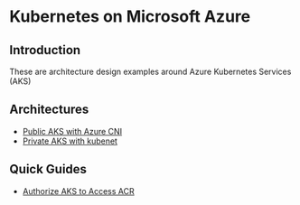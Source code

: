 # Kubernetes on Microsoft Azure

## Introduction

These are architecture design examples around Azure Kubernetes Services (AKS)

## Architectures

- [Public AKS with Azure CNI][1]
- [Private AKS with kubenet][2]

## Quick Guides

- [Authorize AKS to Access ACR][3]

[1]: ./examples/aks_cni.md
[2]: ./examples/aks_private_kubenet.md
[3]: ./examples/snippets/aks_attach_acr.sh
